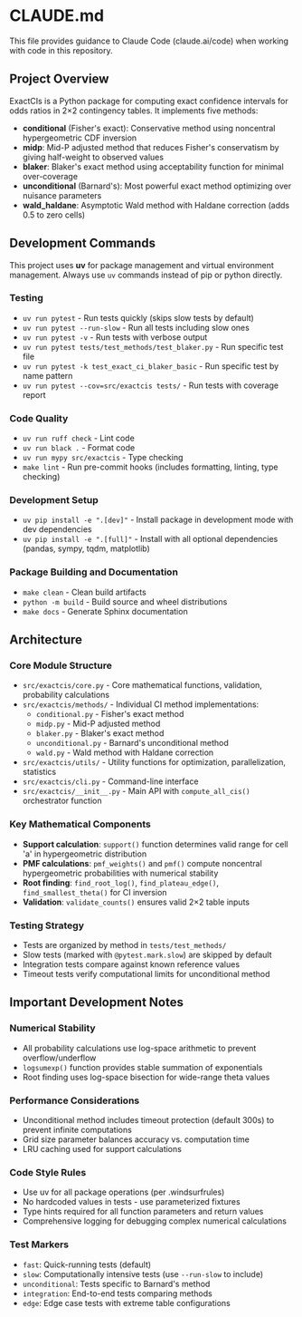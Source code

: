 # CLAUDE.md

This file provides guidance to Claude Code (claude.ai/code) when working with code in this repository.

## Project Overview

ExactCIs is a Python package for computing exact confidence intervals for odds ratios in 2×2 contingency tables. It implements five methods:

- **conditional** (Fisher's exact): Conservative method using noncentral hypergeometric CDF inversion
- **midp**: Mid-P adjusted method that reduces Fisher's conservatism by giving half-weight to observed values
- **blaker**: Blaker's exact method using acceptability function for minimal over-coverage
- **unconditional** (Barnard's): Most powerful exact method optimizing over nuisance parameters
- **wald_haldane**: Asymptotic Wald method with Haldane correction (adds 0.5 to zero cells)

## Development Commands

This project uses **uv** for package management and virtual environment management. Always use `uv` commands instead of pip or python directly.

### Testing
- `uv run pytest` - Run tests quickly (skips slow tests by default)
- `uv run pytest --run-slow` - Run all tests including slow ones
- `uv run pytest -v` - Run tests with verbose output
- `uv run pytest tests/test_methods/test_blaker.py` - Run specific test file
- `uv run pytest -k test_exact_ci_blaker_basic` - Run specific test by name pattern
- `uv run pytest --cov=src/exactcis tests/` - Run tests with coverage report

### Code Quality
- `uv run ruff check` - Lint code
- `uv run black .` - Format code
- `uv run mypy src/exactcis` - Type checking
- `make lint` - Run pre-commit hooks (includes formatting, linting, type checking)

### Development Setup
- `uv pip install -e ".[dev]"` - Install package in development mode with dev dependencies
- `uv pip install -e ".[full]"` - Install with all optional dependencies (pandas, sympy, tqdm, matplotlib)

### Package Building and Documentation  
- `make clean` - Clean build artifacts
- `python -m build` - Build source and wheel distributions
- `make docs` - Generate Sphinx documentation

## Architecture

### Core Module Structure
- `src/exactcis/core.py` - Core mathematical functions, validation, probability calculations
- `src/exactcis/methods/` - Individual CI method implementations:
  - `conditional.py` - Fisher's exact method
  - `midp.py` - Mid-P adjusted method  
  - `blaker.py` - Blaker's exact method
  - `unconditional.py` - Barnard's unconditional method
  - `wald.py` - Wald method with Haldane correction
- `src/exactcis/utils/` - Utility functions for optimization, parallelization, statistics
- `src/exactcis/cli.py` - Command-line interface
- `src/exactcis/__init__.py` - Main API with `compute_all_cis()` orchestrator function

### Key Mathematical Components
- **Support calculation**: `support()` function determines valid range for cell 'a' in hypergeometric distribution
- **PMF calculations**: `pmf_weights()` and `pmf()` compute noncentral hypergeometric probabilities with numerical stability
- **Root finding**: `find_root_log()`, `find_plateau_edge()`, `find_smallest_theta()` for CI inversion
- **Validation**: `validate_counts()` ensures valid 2×2 table inputs

### Testing Strategy
- Tests are organized by method in `tests/test_methods/`
- Slow tests (marked with `@pytest.mark.slow`) are skipped by default
- Integration tests compare against known reference values
- Timeout tests verify computational limits for unconditional method

## Important Development Notes

### Numerical Stability
- All probability calculations use log-space arithmetic to prevent overflow/underflow
- `logsumexp()` function provides stable summation of exponentials
- Root finding uses log-space bisection for wide-range theta values

### Performance Considerations  
- Unconditional method includes timeout protection (default 300s) to prevent infinite computations
- Grid size parameter balances accuracy vs. computation time
- LRU caching used for support calculations

### Code Style Rules
- Use uv for all package operations (per .windsurfrules)
- No hardcoded values in tests - use parameterized fixtures
- Type hints required for all function parameters and return values
- Comprehensive logging for debugging complex numerical calculations

### Test Markers
- `fast`: Quick-running tests (default)
- `slow`: Computationally intensive tests (use `--run-slow` to include)
- `unconditional`: Tests specific to Barnard's method
- `integration`: End-to-end tests comparing methods
- `edge`: Edge case tests with extreme table configurations